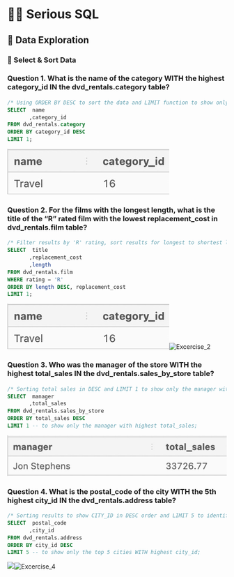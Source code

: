 # 👨‍💻 Serious SQL

## 🔎 Data Exploration

### 📌 Select & Sort Data

### Question 1. What is the name of the category WITH the highest category_id IN the dvd_rentals.category table?

```SQL
/* Using ORDER BY DESC to sort the data and LIMIT function to show only the highest outcome */
SELECT  name
       ,category_id
FROM dvd_rentals.category
ORDER BY category_id DESC
LIMIT 1;
```
![](Images/Exercise_1.jpeg)

### Question 2. For the films with the longest length, what is the title of the “R” rated film with the lowest replacement_cost in dvd_rentals.film table?

```SQL
/* Filter results by 'R' rating, sort results for longest to shortest length and least to most replacement cost */
SELECT  title
       ,replacement_cost
       ,length
FROM dvd_rentals.film
WHERE rating = 'R'
ORDER BY length DESC, replacement_cost
LIMIT 1;
```
![](Images/Exercise_2.jpeg)![Excercise_2](https://user-images.githubusercontent.com/103615594/172679760-870ee5f6-30d8-4da1-bc44-eece570c7e82.jpeg)


### Question 3. Who was the manager of the store WITH the highest total_sales IN the dvd_rentals.sales_by_store table?

```SQL
/* Sorting total sales in DESC and LIMIT 1 to show only the manager with highest total_sales */
SELECT  manager
       ,total_sales
FROM dvd_rentals.sales_by_store
ORDER BY total_sales DESC
LIMIT 1 -- to show only the manager with highest total_sales;
```
![](Images/Exercise_3.jpeg)

### Question 4. What is the postal_code of the city WITH the 5th highest city_id IN the dvd_rentals.address table?

```SQL
/* Sorting results to show CITY_ID in DESC order and LIMIT 5 to identify the 5th highest CITY_ID */
SELECT  postal_code
       ,city_id
FROM dvd_rentals.address
ORDER BY city_id DESC
LIMIT 5 -- to show only the top 5 cities WITH highest city_id;
```
![](Images/Exercise_4.jpeg)![Excercise_4](https://user-images.githubusercontent.com/103615594/172679577-10253965-a1b2-4e46-b826-02e537a9fdf4.jpeg)

